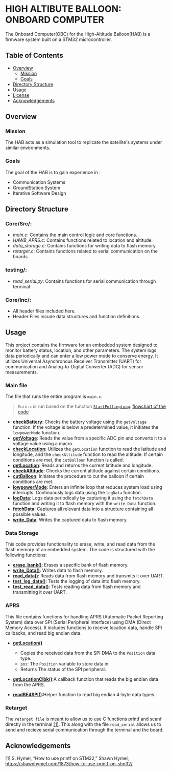 # HIGH ALTIBUTE BALLOON: ONBOARD COMPUTER
The Onboard Computer(OBC) for the High-Altitude Balloon(HAB) is a firmware system built on a STM32 microcontroller.

## Table of Contents
- [Overview](#overview)
  - [Mission](#mission)
  - [Goals](#goals)
- [Directory Structure](#directory-structure)
- [Usage](#usage)
- [License](#license)
- [Acknowledgements](#acknowledgements)

## Overview
### Mission
The HAB acts as a simulation tool to replicate the satellite's systems under similar environments.
### Goals
The goal of the HAB is to gain experience in :
- Communication Systems
- GroundStation System
- Iterative Software Design 

## Directory Structure
### Core/Src/:
- *main.c*: Contains the main control logic and core functions.
- *HAWB_APRS.c*: Contains functions related to location and altitude.
- *data_storage.c*: Contains functions for writing data to flash memory.
- *retarget.c*: Contains functions related to serial communication on the boards
### testing/:
- *read_serial.py*: Contains functions for serial communication through terminal
### Core/Inc/:
- All header files included here.
- Header Files incude data structures and function definitions.
## Usage 
This project contains the firmware for an embedded system designed to monitor battery status, location, and other parameters. The system logs data periodically and can enter a low power mode to conserve energy. It utilizes Universal Asynchronous Receiver Transmitter (UART) for communication and Analog-to-Digital Converter (ADC) for sensor measurements.

### Main file
The file that runs the entire program is `main.c`.
> `Main.c` is run based on the function [`StartPollingLoop`](.Core/Src/main.c#L936-L959). 
[flowchart of the code](Software_FSM.drawio.png)
- **[checkBattery](./Core/Src/main.c#L240-L246)**: Checks the battery voltage using the `getVoltage` function. If the voltage is below a predetermined value, it initiates the `lowpowerMode` function.
- **[getVoltage](./Core/Src/main.c#L203-L220)**: Reads the value from a specific ADC pin and converts it to a voltage value using a macro.
- **[checkLocation](./Core/Src/main.c#L259-L272)**: Utilizes the `getLocation` function to read the latitude and longitude, and the `checkAltitude` function to read the altitude. If certain conditions are met, the `cutBalloon` function is called.
- **[getLocation](./Core/Src/HAWB_APRS.c#L21-L23)**: Reads and returns the current latitude and longitude.
- **[checkAltitude](./Core/Src/main.c#L248-L257)**: Checks the current altitude against certain conditions.
- **[cutBalloon](./Core/Src/main.c#L177-L188)**: Initiates the procedure to cut the balloon if certain conditions are met.
- **[lowpowerMode](./Core/Src/main.c#L190-L201)**: Enters an infinite loop that reduces system load using interrupts. Continuously logs data using the `logData` function.
- **[logData](./Core/Src/main.c#L167-L175)**: Logs data periodically by capturing it using the `fetchData` function and writing it to flash memory with the `write_Data` function.
- **[fetchData](./Core/Src/main.c#L156-L165)**: Captures all relevant data into a structure containing all possible values.
- **[write_Data](./Core/Src/data_storage.c#L34-L50)**: Writes the captured data to flash memory.

### Data Storage 
This code provides functionality to erase, write, and read data from the flash memory of an embedded system. The code is structured with the following functions:

- **[erase_bank()](./Core/Src/data_storage.c#L3-L32)**: Erases a specific bank of flash memory.
- **[write_Data()](./Core/Src/data_storage.c#L34-L50)**: Writes data to flash memory.
- **[read_data()](./Core/Src/data_storage.c#L52-L57)**: Reads data from flash memory and transmits it over UART.
- **[test_log_data()](./Core/Src/data_storage.c#L59C1-L100C2)**: Tests the logging of data into flash memory.
- **[test_read_data()](./Core/Src/data_storage.c#L102-L116)**: Tests reading data from flash memory and transmitting it over UART.

### APRS
This file contains functions for handling APRS (Automatic Packet Reporting System) data over SPI (Serial Peripheral Interface) using DMA (Direct Memory Access). It includes functions to receive location data, handle SPI callbacks, and read big endian data.

- **[getLocation()](./Core/Src/HAWB_APRS.c#L21-L23)**
  - Copies the received data from the SPI DMA to the `Position` data type.
  - `pos`: The `Position` variable to store data in.
  - Returns The status of the SPI peripheral.

- **[getLocationClbk()](./Core/Src/HAWB_APRS.c#L30-L34)**:A callback function that reads the big endian data from the APRS.
  

- **[readBE4SPI()](./Core/Src/HAWB_APRS.c#L41-L47)**:Helper function to read big endian 4-byte data types.
  
### Retarget
The `retarget file` is meant to allow us to use C functions printf and scanf directly in the terminal [[1]](#acknowledgements). This along with the file `read_serial` allows us to send and recieve serial communication through the terminal and the board.
## Acknowledgements
[1] S. Hymel, “How to use printf on STM32,” Shawn Hymel, https://shawnhymel.com/1873/how-to-use-printf-on-stm32/

